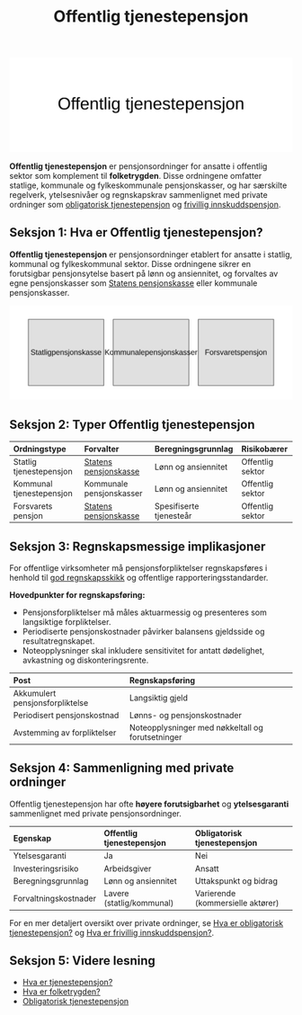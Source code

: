 ﻿---
title: "Offentlig tjenestepensjon"
seoTitle: "Offentlig tjenestepensjon"
description: '![Offentlig tjenestepensjon](offentlig-tjenestepensjon-image.svg)'
---

![Offentlig tjenestepensjon](offentlig-tjenestepensjon-image.svg)

**Offentlig tjenestepensjon** er pensjonsordninger for ansatte i offentlig sektor som komplement til **folketrygden**. Disse ordningene omfatter statlige, kommunale og fylkeskommunale pensjonskasser, og har særskilte regelverk, ytelsesnivåer og regnskapskrav sammenlignet med private ordninger som [obligatorisk tjenestepensjon](/blogs/regnskap/obligatorisk-tjenestepensjon "Obligatorisk tjenestepensjon Guide") og [frivillig innskuddspensjon](/blogs/regnskap/frivillig-innskuddspensjon "Frivillig Innskuddspensjon: Guide til Frivillig Pensjonsordning for Bedrifter og Ansatte").

## Seksjon 1: Hva er Offentlig tjenestepensjon?

**Offentlig tjenestepensjon** er pensjonsordninger etablert for ansatte i statlig, kommunal og fylkeskommunal sektor. Disse ordningene sikrer en forutsigbar pensjonsytelse basert på lønn og ansiennitet, og forvaltes av egne pensjonskasser som [Statens pensjonskasse](/blogs/regnskap/statens-pensjonskasse "Statens pensjonskasse") eller kommunale pensjonskasser.

![Oversikt over offentlig tjenestepensjon](offentlig-tjenestepensjon-oversikt.svg)

## Seksjon 2: Typer Offentlig tjenestepensjon

| Ordningstype              | Forvalter                  | Beregningsgrunnlag             | Risikobærer       |
|:--------------------------|:---------------------------|:-------------------------------|:------------------|
| Statlig tjenestepensjon   | [Statens pensjonskasse](/blogs/regnskap/statens-pensjonskasse "Statens pensjonskasse") | Lønn og ansiennitet            | Offentlig sektor  |
| Kommunal tjenestepensjon  | Kommunale pensjonskasser   | Lønn og ansiennitet            | Offentlig sektor  |
| Forsvarets pensjon        | [Statens pensjonskasse](/blogs/regnskap/statens-pensjonskasse "Statens pensjonskasse") | Spesifiserte tjenesteår        | Offentlig sektor  |

## Seksjon 3: Regnskapsmessige implikasjoner

For offentlige virksomheter må pensjonsforpliktelser regnskapsføres i henhold til [god regnskapsskikk](/blogs/regnskap/god-regnskapsskikk "God regnskapsskikk: Prinsipper og Retningslinjer") og offentlige rapporteringsstandarder.

**Hovedpunkter for regnskapsføring:**

* Pensjonsforpliktelser må måles aktuarmessig og presenteres som langsiktige forpliktelser.
* Periodiserte pensjonskostnader påvirker balansens gjeldsside og resultatregnskapet.
* Noteopplysninger skal inkludere sensitivitet for antatt dødelighet, avkastning og diskonteringsrente.

| Post                             | Regnskapsføring                          |
|:---------------------------------|:-----------------------------------------|
| Akkumulert pensjonsforpliktelse  | Langsiktig gjeld                         |
| Periodisert pensjonskostnad      | Lønns- og pensjonskostnader              |
| Avstemming av forpliktelser      | Noteopplysninger med nøkkeltall og forutsetninger |

## Seksjon 4: Sammenligning med private ordninger

Offentlig tjenestepensjon har ofte **høyere forutsigbarhet** og **ytelsesgaranti** sammenlignet med private pensjonsordninger.

| Egenskap                  | Offentlig tjenestepensjon     | Obligatorisk tjenestepensjon   |
|:--------------------------|:------------------------------|:------------------------------|
| Ytelsesgaranti            | Ja                             | Nei                            |
| Investeringsrisiko        | Arbeidsgiver                   | Ansatt                         |
| Beregningsgrunnlag        | Lønn og ansiennitet            | Uttakspunkt og bidrag          |
| Forvaltningskostnader     | Lavere (statlig/kommunal)      | Varierende (kommersielle aktører) |

For en mer detaljert oversikt over private ordninger, se [Hva er obligatorisk tjenestepensjon?](/blogs/regnskap/obligatorisk-tjenestepensjon "Obligatorisk tjenestepensjon Guide") og [Hva er frivillig innskuddspensjon?](/blogs/regnskap/frivillig-innskuddspensjon "Frivillig Innskuddspensjon: Guide til Frivillig Pensjonsordning for Bedrifter og Ansatte").

## Seksjon 5: Videre lesning

* [Hva er tjenestepensjon?](/blogs/regnskap/hva-er-tjenestepensjon "Hva er Tjenestepensjon? Komplett Guide til Bedriftspensjon og Regnskapsføring")
* [Hva er folketrygden?](/blogs/regnskap/hva-er-folketrygden "Hva er Folketrygden? Komplett Guide til Norges Offentlige Pensjonssystem")
* [Obligatorisk tjenestepensjon](/blogs/regnskap/obligatorisk-tjenestepensjon "Hva er Obligatorisk tjenestepensjon")










